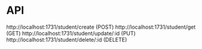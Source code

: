 # API

http://localhost:1731/student/create (POST)
http://localhost:1731/student/get (GET)
http://localhost:1731/student/update/:id (PUT)
http://localhost:1731/student/delete/:id (DELETE)